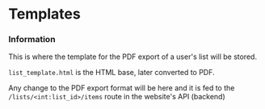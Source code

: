 # Templates

### Information

This is where the template for the PDF export of a user's list will be stored.

`list_template.html` is the HTML base, later converted to PDF.

Any change to the PDF export format will be here and it is fed to the `/lists/<int:list_id>/items` route in the website's API (backend)